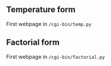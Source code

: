## Temperature form
First webpage in `/cgi-bin/temp.py`

## Factorial form
First webpage in `/cgi-bin/factorial.py`
